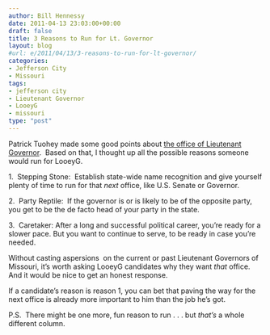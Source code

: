 ```yaml
---
author: Bill Hennessy
date: 2011-04-13 23:03:00+00:00
draft: false
title: 3 Reasons to Run for Lt. Governor
layout: blog
#url: e/2011/04/13/3-reasons-to-run-for-lt-governor/
categories:
- Jefferson City
- Missouri
tags:
- jefferson city
- Lieutenant Governor
- LooeyG
- missouri
type: "post"
---
```


Patrick Tuohey made some good points about [the office of Lieutenant Governor](https://www.missourirecord.com/blog/index.asp?blog=548).  Based on that, I thought up all the possible reasons someone would run for LooeyG.

1.  Stepping Stone:  Establish state-wide name recognition and give yourself plenty of time to run for that _next_ office, like U.S. Senate or Governor.

2.  Party Reptile:  If the governor is or is likely to be of the opposite party, you get to be the de facto head of your party in the state.

3.  Caretaker: After a long and successful political career, you’re ready for a slower pace. But you want to continue to serve, to be ready in case you’re needed.

Without casting aspersions  on the current or past Lieutenant Governors of Missouri, it’s worth asking LooeyG candidates why they want _that_ office.  And it would be nice to get an honest response.

If a candidate’s reason is reason 1, you can bet that paving the way for the next office is already more important to him than the job he’s got.

P.S.  There might be one more, fun reason to run . . . but _that’s_ a whole different column.
